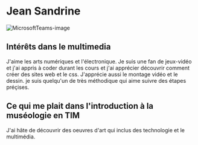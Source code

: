 # Jean Sandrine
![MicrosoftTeams-image](https://github.com/sandrinejeann/H24_V11_inspirations_JEAN/assets/143232182/cdebba36-1d4c-4fa1-ab2c-117bcb88bd10)

## **Intérêts dans le multimedia**
J'aime les arts numériques et l'électronique. Je suis une fan de jeux-vidéo et j'ai appris à coder durant les cours et j'ai apprécier découvrir comment créer des sites web et le css. J'apprécie aussi le montage vidéo et le dessin. je suis quelqu'un de très méthodique qui aime suivre des étapes préçises.

## Ce qui me plait dans l'introduction à la muséologie en TIM
J'ai hâte de découvrir des oeuvres d'art qui inclus des technologie et le multimédia.
